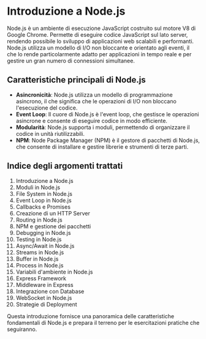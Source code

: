 # Introduzione a Node.js

Node.js è un ambiente di esecuzione JavaScript costruito sul motore V8 di Google Chrome. Permette di eseguire codice JavaScript sul lato server, rendendo possibile lo sviluppo di applicazioni web scalabili e performanti. Node.js utilizza un modello di I/O non bloccante e orientato agli eventi, il che lo rende particolarmente adatto per applicazioni in tempo reale e per gestire un gran numero di connessioni simultanee.

## Caratteristiche principali di Node.js

- **Asincronicità**: Node.js utilizza un modello di programmazione asincrono, il che significa che le operazioni di I/O non bloccano l'esecuzione del codice.
- **Event Loop**: Il cuore di Node.js è l'event loop, che gestisce le operazioni asincrone e consente di eseguire codice in modo efficiente.
- **Modularità**: Node.js supporta i moduli, permettendo di organizzare il codice in unità riutilizzabili.
- **NPM**: Node Package Manager (NPM) è il gestore di pacchetti di Node.js, che consente di installare e gestire librerie e strumenti di terze parti.

## Indice degli argomenti trattati

1. Introduzione a Node.js
2. Moduli in Node.js
3. File System in Node.js
4. Event Loop in Node.js
5. Callbacks e Promises
6. Creazione di un HTTP Server
7. Routing in Node.js
8. NPM e gestione dei pacchetti
9. Debugging in Node.js
10. Testing in Node.js
11. Async/Await in Node.js
12. Streams in Node.js
13. Buffer in Node.js
14. Process in Node.js
15. Variabili d'ambiente in Node.js
16. Express Framework
17. Middleware in Express
18. Integrazione con Database
19. WebSocket in Node.js
20. Strategie di Deployment

Questa introduzione fornisce una panoramica delle caratteristiche fondamentali di Node.js e prepara il terreno per le esercitazioni pratiche che seguiranno.